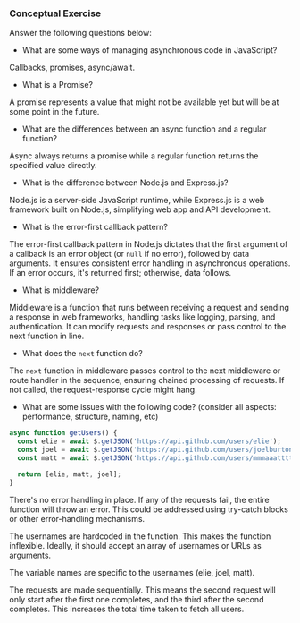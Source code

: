 ### Conceptual Exercise

Answer the following questions below:

- What are some ways of managing asynchronous code in JavaScript?

Callbacks, promises, async/await.

- What is a Promise?

A promise represents a value that might not be available yet but will be at some point in the future.

- What are the differences between an async function and a regular function?

Async always returns a promise while a regular function returns the specified value directly. 

- What is the difference between Node.js and Express.js?

Node.js is a server-side JavaScript runtime, while Express.js is a web framework built on Node.js, simplifying web app and API development.

- What is the error-first callback pattern?

The error-first callback pattern in Node.js dictates that the first argument of a callback is an error object (or `null` if no error), followed by data arguments. It ensures consistent error handling in asynchronous operations. If an error occurs, it's returned first; otherwise, data follows.

- What is middleware?

Middleware is a function that runs between receiving a request and sending a response in web frameworks, handling tasks like logging, parsing, and authentication. It can modify requests and responses or pass control to the next function in line.

- What does the `next` function do?

The `next` function in middleware passes control to the next middleware or route handler in the sequence, ensuring chained processing of requests. If not called, the request-response cycle might hang.

- What are some issues with the following code? (consider all aspects: performance, structure, naming, etc)

```js
async function getUsers() {
  const elie = await $.getJSON('https://api.github.com/users/elie');
  const joel = await $.getJSON('https://api.github.com/users/joelburton');
  const matt = await $.getJSON('https://api.github.com/users/mmmaaatttttt');

  return [elie, matt, joel];
}
```

There's no error handling in place. If any of the requests fail, the entire function will throw an error. This could be addressed using try-catch blocks or other error-handling mechanisms.

The usernames are hardcoded in the function. This makes the function inflexible. Ideally, it should accept an array of usernames or URLs as arguments.

The variable names are specific to the usernames (elie, joel, matt). 

The requests are made sequentially. This means the second request will only start after the first one completes, and the third after the second completes. This increases the total time taken to fetch all users.